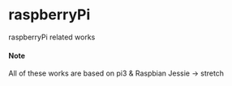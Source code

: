 # raspberryPi
raspberryPi related works

#### Note

All of these works are based on pi3 & Raspbian Jessie -> stretch
